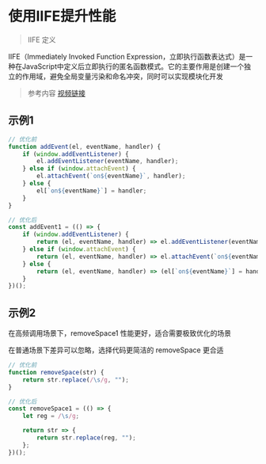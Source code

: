 # 使用IIFE提升性能

> IIFE 定义

IIFE（Immediately Invoked Function Expression，立即执行函数表达式）是一种在JavaScript中定义后立即执行的匿名函数模式。它的主要作用是创建一个独立的作用域，避免全局变量污染和命名冲突，同时可以实现模块化开发

> 参考内容 [视频链接](https://www.bilibili.com/video/BV1Xw6GYhEdM/?spm_id_from=333.788.recommend_more_video.13&vd_source=692353464081b3c198c7b3131b381813)

## 示例1

```js
// 优化前
function addEvent(el, eventName, handler) {
	if (window.addEventListener) {
		el.addEventListener(eventName, handler);
	} else if (window.attachEvent) {
		el.attachEvent(`on${eventName}`, handler);
	} else {
		el[`on${eventName}`] = handler;
	}
}

// 优化后
const addEvent1 = (() => {
	if (window.addEventListener) {
		return (el, eventName, handler) => el.addEventListener(eventName, handler);
	} else if (window.attachEvent) {
		return (el, eventName, handler) => el.attachEvent(`on${eventName}`, handler);
	} else {
		return (el, eventName, handler) => (el[`on${eventName}`] = handler);
	}
})();
```

## 示例2

在高频调用场景下，removeSpace1 性能更好，适合需要极致优化的场景

在普通场景下差异可以忽略，选择代码更简洁的 removeSpace 更合适

```js
// 优化前
function removeSpace(str) {
	return str.replace(/\s/g, "");
}

// 优化后
const removeSpace1 = (() => {
	let reg = /\s/g;

	return str => {
		return str.replace(reg, "");
	};
})();
```
